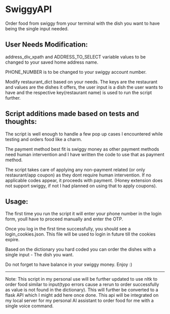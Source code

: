 # SwiggyAPI
Order food from swiggy from your terminal with the dish you want to have being the single input needed.

User Needs Modification:
----------------------------------------------------
address_div_xpath and ADDRESS_TO_SELECT variable values to be changed to your saved home address name.

PHONE_NUMBER is to be changed to your swiggy account number.

Modify restaurant_dict based on your needs. The keys are the restaurant and values are the dishes it offers, the user input is a dish the user wants to have and the respective key(restaurant name) is used to run the script further.

Script additions made based on tests and thoughts:
----------------------------------------------------
The script is well enough to handle a few pop up cases I encountered while testing and orders food like a charm.

The payment method best fit is swiggy money as other payment methods need human intervention and I have written the code to use that as payment method.

The script takes care of applying any non-payment related (or only restaurant/app coupon) as they dont require human intervention. If no applicable codes appear, it proceeds with payment. (Honey extension does not support swiggy, if not I had planned on using that to apply coupons).

Usage:
----------------------------------------------------
The first time you run the script it will enter your phone number in the login form, youll have to proceed manually and enter the OTP.

Once you log in the first time successfully, you should see a login_cookies.json. This file will be used to login in future till the cookies expire.

Based on the dictionary you hard coded you can order the dishes with a single input -  The dish you want. 

Do not forget to have balance in your swiggy money. Enjoy :)

-----------------------------------------------------
Note: This script in my personal use will be further updated to use nltk to order food similar to input(typo errors cause a rerun to order successfully as value is not found in the dictionary). This will further be converted to a flask API which I might add here once done. This api will be integrated on my local server for my personal AI assistant to order food for me with a single voice command.
